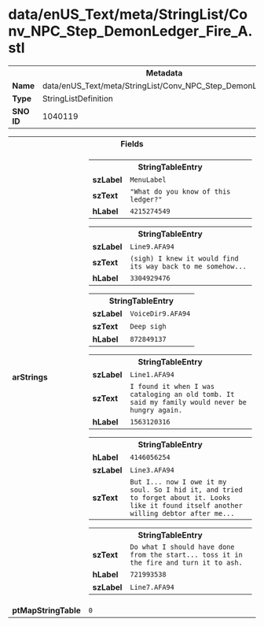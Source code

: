 <h1>data/enUS_Text/meta/StringList/Conv_NPC_Step_DemonLedger_Fire_A.stl</h1><table><tr><th colspan="100%">Metadata</th></tr><tr><td><b>Name</b></td><td>data/enUS_Text/meta/StringList/Conv_NPC_Step_DemonLedger_Fire_A.stl</td></tr><tr><td><b>Type</b></td><td>StringListDefinition</td></tr><tr><td><b>SNO ID</b></td><td>1040119</td></tr></table>

<table><tr><th colspan="100%">Fields</th></tr><tr><td><b>arStrings</b></td><td><table><tr><th colspan="100%">StringTableEntry</th></tr><tr><td><b>szLabel</b></td><td><code>MenuLabel</code></td></tr><tr><td><b>szText</b></td><td><code>"What do you know of this ledger?"</code></td></tr><tr><td><b>hLabel</b></td><td><code>4215274549</code></td></tr></table>


<table><tr><th colspan="100%">StringTableEntry</th></tr><tr><td><b>szLabel</b></td><td><code>Line9.AFA94</code></td></tr><tr><td><b>szText</b></td><td><code>(sigh) I knew it would find its way back to me somehow...</code></td></tr><tr><td><b>hLabel</b></td><td><code>3304929476</code></td></tr></table>


<table><tr><th colspan="100%">StringTableEntry</th></tr><tr><td><b>szLabel</b></td><td><code>VoiceDir9.AFA94</code></td></tr><tr><td><b>szText</b></td><td><code>Deep sigh</code></td></tr><tr><td><b>hLabel</b></td><td><code>872849137</code></td></tr></table>


<table><tr><th colspan="100%">StringTableEntry</th></tr><tr><td><b>szLabel</b></td><td><code>Line1.AFA94</code></td></tr><tr><td><b>szText</b></td><td><code>I found it when I was cataloging an old tomb. It said my family would never be hungry again.</code></td></tr><tr><td><b>hLabel</b></td><td><code>1563120316</code></td></tr></table>


<table><tr><th colspan="100%">StringTableEntry</th></tr><tr><td><b>hLabel</b></td><td><code>4146056254</code></td></tr><tr><td><b>szLabel</b></td><td><code>Line3.AFA94</code></td></tr><tr><td><b>szText</b></td><td><code>But I... now I owe it my soul. So I hid it, and tried to forget about it. Looks like it found itself another willing debtor after me...</code></td></tr></table>


<table><tr><th colspan="100%">StringTableEntry</th></tr><tr><td><b>szText</b></td><td><code>Do what I should have done from the start... toss it in the fire and turn it to ash.</code></td></tr><tr><td><b>hLabel</b></td><td><code>721993538</code></td></tr><tr><td><b>szLabel</b></td><td><code>Line7.AFA94</code></td></tr></table>


</td></tr><tr><td><b>ptMapStringTable</b></td><td><code>0</code></td></tr></table>


